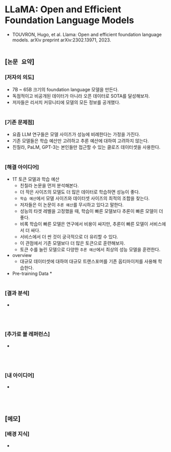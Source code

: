 # LLaMA: Open and Efficient Foundation Language Models
* TOUVRON, Hugo, et al. Llama: Open and efficient foundation language models. arXiv preprint arXiv:2302.13971, 2023.
<br><br>

## [`논문 요약`]

### [저자의 의도]
* 7B ~ 65B 크기의 foundation language 모델을 만든다.
* 독점적이고 비공개된 데이터가 아니라 오픈 데이터로 SOTA를 달성해보자.
* 저자들은 리서치 커뮤니티에 모델의 모든 정보를 공개했다.
<br><br>

### [기존 문제점]
* 요즘 LLM 연구들은 모델 사이즈가 성능에 비례한다는 가정을 가진다.
* 기존 모델들은 학습 예산만 고려하고 추론 예산에 대하여 고려하지 않는다.
* 친칠라, PaLM, GPT-3는 본인들만 접근할 수 있는 클로즈 데이터셋을 사용한다.
<br><br>

### [해결 아이디어]
* 1T 토큰 모델과 학습 예산
    * 친칠라 논문을 먼저 분석해본다.
    * 더 작은 사이즈의 모델도 더 많은 데이터로 학습하면 성능이 좋다. 
    * `학습 예산`에서 모델 사이즈와 데이터셋 사이즈의 최적의 조합을 찾는다.
    * 저자들은 이 논문이 `추론 예산`를 무시하고 있다고 말한다.
    * 성능의 타겟 레벨을 고정했을 때, 학습이 빠른 모델보다 추론이 빠른 모델이 더 좋다.
    * 비록 학습이 빠른 모델은 연구에서 비용이 싸지만, 추론이 빠른 모델이 서비스에서 더 싸다.
    * 서비스에서 더 싼 것이 궁극적으로 더 유리할 수 있다.
    * 이 관점에서 기존 모델보다 더 많은 토큰으로 훈련해보자.
    * 토큰 수를 늘린 모델으로 다양한 `추론 예산`에서 최상의 성능 모델을 훈련한다.
* overview
    * 대규모 데이터셋에 대하여 대규모 트랜스포머를 기존 옵티마이저를 사용해 학습한다.
* Pre-training Data
    * 
<br><br>

### [결과 분석]
* 
<br><br>

### [추가로 볼 레퍼런스]
* 
<br><br>

### [내 아이디어]
* 
<br><br>



## [`메모`]

### [배경 지식]
* 
<br><br>


